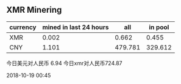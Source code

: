 ## XMR Minering

|currency|mined in last 24 hours|all|in pool|
|---|---|---|---|
|XMR|0.002|0.662|0.455|
|CNY|1.101|479.781|329.612|

今日美元对人民币 6.94	今日xmr对人民币724.87


2018-10-19 00:45